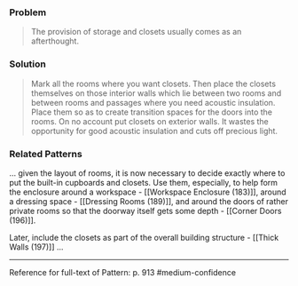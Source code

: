 ### Problem
>The provision of storage and closets usually comes as an afterthought.

### Solution
>Mark all the rooms where you want closets. Then place the closets themselves on those interior walls which lie between two rooms and between rooms and passages where you need acoustic insulation. Place them so as to create transition spaces for the doors into the rooms. On no account put closets on exterior walls. It wastes the opportunity for good acoustic insulation and cuts off precious light.

### Related Patterns
... given the layout of rooms, it is now necessary to decide exactly where to put the built-in cupboards and closets. Use them, especially, to help form the enclosure around a workspace - [[Workspace Enclosure (183)]], around a dressing space - [[Dressing Rooms (189)]], and around the doors of rather private rooms so that the doorway itself gets some depth - [[Corner Doors (196)]].

Later, include the closets as part of the overall building structure - [[Thick Walls (197)]] ...

---
Reference for full-text of Pattern: p. 913 #medium-confidence 